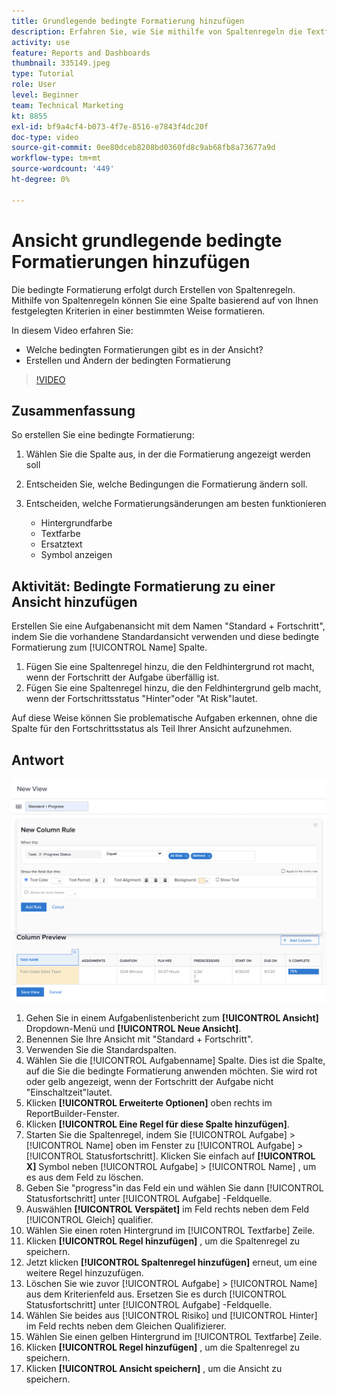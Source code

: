 ```yaml
---
title: Grundlegende bedingte Formatierung hinzufügen
description: Erfahren Sie, wie Sie mithilfe von Spaltenregeln die Textfarbe, Formatierung und Hintergrundfarben in einem Bericht oder einer Ansicht basierend auf von Ihnen festgelegten Kriterien ändern können.
activity: use
feature: Reports and Dashboards
thumbnail: 335149.jpeg
type: Tutorial
role: User
level: Beginner
team: Technical Marketing
kt: 8855
exl-id: bf9a4cf4-b073-4f7e-8516-e7843f4dc20f
doc-type: video
source-git-commit: 0ee80dceb8208bd0360fd8c9ab68fb8a73677a9d
workflow-type: tm+mt
source-wordcount: '449'
ht-degree: 0%

---
```


# Ansicht grundlegende bedingte Formatierungen hinzufügen

Die bedingte Formatierung erfolgt durch Erstellen von Spaltenregeln. Mithilfe von Spaltenregeln können Sie eine Spalte basierend auf von Ihnen festgelegten Kriterien in einer bestimmten Weise formatieren.

In diesem Video erfahren Sie:

* Welche bedingten Formatierungen gibt es in der Ansicht?
* Erstellen und Ändern der bedingten Formatierung

>[!VIDEO](https://video.tv.adobe.com/v/335149/?quality=12&learn=on)

## Zusammenfassung

So erstellen Sie eine bedingte Formatierung:

1. Wählen Sie die Spalte aus, in der die Formatierung angezeigt werden soll
1. Entscheiden Sie, welche Bedingungen die Formatierung ändern soll.
1. Entscheiden, welche Formatierungsänderungen am besten funktionieren

   * Hintergrundfarbe
   * Textfarbe
   * Ersatztext
   * Symbol anzeigen

## Aktivität: Bedingte Formatierung zu einer Ansicht hinzufügen

Erstellen Sie eine Aufgabenansicht mit dem Namen &quot;Standard + Fortschritt&quot;, indem Sie die vorhandene Standardansicht verwenden und diese bedingte Formatierung zum [!UICONTROL Name] Spalte.

1. Fügen Sie eine Spaltenregel hinzu, die den Feldhintergrund rot macht, wenn der Fortschritt der Aufgabe überfällig ist.
1. Fügen Sie eine Spaltenregel hinzu, die den Feldhintergrund gelb macht, wenn der Fortschrittsstatus &quot;Hinter&quot;oder &quot;At Risk&quot;lautet.

Auf diese Weise können Sie problematische Aufgaben erkennen, ohne die Spalte für den Fortschrittsstatus als Teil Ihrer Ansicht aufzunehmen.

## Antwort

![Ein Bild des Bildschirms zum Erstellen einer neuen Spaltenregel](assets/conditional-formatting-exercise.png)

1. Gehen Sie in einem Aufgabenlistenbericht zum **[!UICONTROL Ansicht]** Dropdown-Menü und **[!UICONTROL Neue Ansicht]**.
1. Benennen Sie Ihre Ansicht mit &quot;Standard + Fortschritt&quot;.
1. Verwenden Sie die Standardspalten.
1. Wählen Sie die [!UICONTROL Aufgabenname] Spalte. Dies ist die Spalte, auf die Sie die bedingte Formatierung anwenden möchten. Sie wird rot oder gelb angezeigt, wenn der Fortschritt der Aufgabe nicht &quot;Einschaltzeit&quot;lautet.
1. Klicken **[!UICONTROL Erweiterte Optionen]** oben rechts im ReportBuilder-Fenster.
1. Klicken **[!UICONTROL Eine Regel für diese Spalte hinzufügen]**.
1. Starten Sie die Spaltenregel, indem Sie [!UICONTROL Aufgabe] > [!UICONTROL Name] oben im Fenster zu [!UICONTROL Aufgabe] > [!UICONTROL Statusfortschritt]. Klicken Sie einfach auf **[!UICONTROL X]** Symbol neben [!UICONTROL Aufgabe] > [!UICONTROL Name] , um es aus dem Feld zu löschen.
1. Geben Sie &quot;progress&quot;in das Feld ein und wählen Sie dann [!UICONTROL Statusfortschritt] unter [!UICONTROL Aufgabe] -Feldquelle.
1. Auswählen **[!UICONTROL Verspätet]** im Feld rechts neben dem Feld [!UICONTROL Gleich] qualifier.
1. Wählen Sie einen roten Hintergrund im [!UICONTROL Textfarbe] Zeile.
1. Klicken **[!UICONTROL Regel hinzufügen]** , um die Spaltenregel zu speichern.
1. Jetzt klicken **[!UICONTROL Spaltenregel hinzufügen]** erneut, um eine weitere Regel hinzuzufügen.
1. Löschen Sie wie zuvor [!UICONTROL Aufgabe] > [!UICONTROL Name] aus dem Kriterienfeld aus. Ersetzen Sie es durch [!UICONTROL Statusfortschritt] unter [!UICONTROL Aufgabe] -Feldquelle.
1. Wählen Sie beides aus [!UICONTROL Risiko] und [!UICONTROL Hinter] im Feld rechts neben dem Gleichen Qualifizierer.
1. Wählen Sie einen gelben Hintergrund im [!UICONTROL Textfarbe] Zeile.
1. Klicken **[!UICONTROL Regel hinzufügen]** , um die Spaltenregel zu speichern.
1. Klicken **[!UICONTROL Ansicht speichern]** , um die Ansicht zu speichern.
